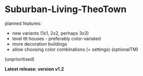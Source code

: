 # Suburban-Living-TheoTown

planned features:

  - new variants (1x1, 2x2, perhaps 3x3)
  - level ttt houses - preferably color-variated
  - more decoration buildings
  - allow choosing color combinations (+ settings) (optionalTM)

(unprioritised)

**Latest release:  version v1.2**
